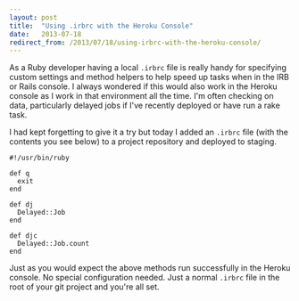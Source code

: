 ```yaml
---
layout: post
title:  "Using .irbrc with the Heroku Console"
date:   2013-07-18
redirect_from: /2013/07/18/using-irbrc-with-the-heroku-console/
---
```


As a Ruby developer having a local `.irbrc` file is really handy for specifying custom settings and method helpers to help speed up tasks when in the IRB or Rails console. I always wondered if this would also work in the Heroku console as I work in that environment all the time. I'm often checking on data, particularly delayed jobs if I've recently deployed or have run a rake task.

I had kept forgetting to give it a try but today I added an `.irbrc` file (with the contents you see below) to a project repository and deployed to staging.

    #!/usr/bin/ruby
    
    def q
      exit
    end
    
    def dj
      Delayed::Job
    end
    
    def djc
      Delayed::Job.count
    end

Just as you would expect the above methods run successfully in the Heroku console. No special configuration needed. Just a normal `.irbrc` file in the root of your git project and you're all set.
